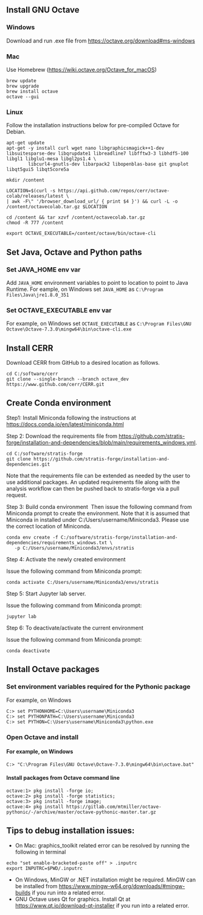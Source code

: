 ## Install GNU Octave

### Windows
Download and run .exe file from https://octave.org/download#ms-windows
### Mac
Use Homebrew (https://wiki.octave.org/Octave_for_macOS)
```
brew update
brew upgrade
brew install octave
octave --gui
```
### Linux
Follow the installation instructions below for pre-compiled Octave for Debian.
```
apt-get update
apt-get -y install curl wget nano libgraphicsmagick++1-dev libsuitesparse-dev libqrupdate1 libreadline7 libfftw3-3 libhdf5-100 libgl1 libglu1-mesa libgl2ps1.4 \
        libcurl4-gnutls-dev libarpack2 libopenblas-base git gnuplot libqt5gui5 libqt5core5a

mkdir /content

LOCATION=$(curl -s https://api.github.com/repos/cerr/octave-colab/releases/latest \
| awk -F\" '/browser_download_url/ { print $4 }') && curl -L -o /content/octavecolab.tar.gz $LOCATION
 
cd /content && tar xzvf /content/octavecolab.tar.gz
chmod -R 777 /content

export OCTAVE_EXECUTABLE=/content/octave/bin/octave-cli
```
## Set Java, Octave and Python paths
### Set JAVA_HOME env var
Add `JAVA_HOME` environment variables to point to location to point to Java Runtime. For eample, on Windows set `JAVA_HOME` as `C:\Program Files\Java\jre1.8.0_351` 

### Set OCTAVE_EXECUTABLE env var
For example, on Windows set `OCTAVE_EXECUTABLE` as `C:\Program Files\GNU Octave\Octave-7.3.0\mingw64\bin\octave-cli.exe`

## Install CERR
Download CERR from GitHub to a desired location as follows.
```
cd C:/software/cerr
git clone --single-branch --branch octave_dev https://www.github.com/cerr/CERR.git
```

## Create Conda environment 

Step1: Install Miniconda following the instructions at https://docs.conda.io/en/latest/miniconda.html

Step 2: Download the requirements file from https://github.com/stratis-forge/installation-and-dependencies/blob/main/requirements_windows.yml. 
```
cd C:/software/stratis-forge
git clone https://github.com/stratis-forge/installation-and-dependencies.git
```
Note that the requirements file can be extended as needed by the user to use additional packages. An updated requirements file along with the analysis workflow can then be pushed back to stratis-forge via a pull request.

Step 3: Build conda environment 
Then issue the following command from Miniconda prompt to create the environment. Note that it is assumed that Miniconda in installed under C:/Users/username/Miniconda3. Please use the correct location of Miniconda.
```
conda env create -f C:/software/stratis-forge/installation-and-dependencies/requirements_windows.txt \
   -p C:/Users/username/Miniconda3/envs/stratis
```

Step 4: Activate the newly created environment

Issue the following command from Miniconda prompt:
```
conda activate C:/Users/username/Miniconda3/envs/stratis
```

Step 5: Start Jupyter lab server.

Issue the following command from Miniconda prompt:
```
jupyter lab
```

Step 6: To deactivate/activate the current environment

Issue the following command from Miniconda prompt:
```
conda deactivate
```

## Install Octave packages

### Set environment variables required for the Pythonic package
For example, on Windows
```
C:> set PYTHONHOME=C:\Users\username\Miniconda3
C:> set PYTHONPATH=C:\Users\username\Miniconda3
C:> set PYTHON=C:\Users\username\Miniconda3\python.exe
```

### Open Octave and install
#### For example, on Windows
`C:> "C:\Program Files\GNU Octave\Octave-7.3.0\mingw64\bin\octave.bat" `
#### Install packages from Octave command line
```
octave:1> pkg install -forge io;
octave:2> pkg install -forge statistics; 
octave:3> pkg install -forge image;
octave:4> pkg install https://gitlab.com/mtmiller/octave-pythonic/-/archive/master/octave-pythonic-master.tar.gz
```


## Tips to debug installation issues:
* On Mac: graphics_toolkit related error can be resolved by running the following in terminal
```
echo "set enable-bracketed-paste off" > .inputrc
export INPUTRC=$PWD/.inputrc
```
* On Windows, MinGW or .NET installation might be required. MinGW can be installed from https://www.mingw-w64.org/downloads/#mingw-builds if you run into a related error. 
* GNU Octave uses Qt for graphics. Install Qt at https://www.qt.io/download-qt-installer if you run into a related error.

